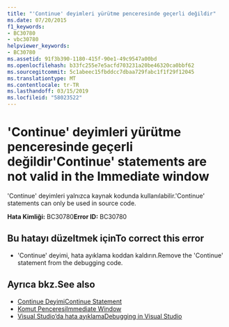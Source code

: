 ```yaml
---
title: "'Continue' deyimleri yürütme penceresinde geçerli değildir"
ms.date: 07/20/2015
f1_keywords:
- BC30780
- vbc30780
helpviewer_keywords:
- BC30780
ms.assetid: 91f3b390-1180-415f-90e1-49c9547a00bd
ms.openlocfilehash: b33fc255e7e5acfd703231a20be46320ca0bbf62
ms.sourcegitcommit: 5c1abeec15fbddcc7dbaa729fabc1f1f29f12045
ms.translationtype: MT
ms.contentlocale: tr-TR
ms.lasthandoff: 03/15/2019
ms.locfileid: "58023522"
---
```

# <a name="continue-statements-are-not-valid-in-the-immediate-window"></a><span data-ttu-id="6d4aa-102">'Continue' deyimleri yürütme penceresinde geçerli değildir</span><span class="sxs-lookup"><span data-stu-id="6d4aa-102">'Continue' statements are not valid in the Immediate window</span></span>
<span data-ttu-id="6d4aa-103">'Continue' deyimleri yalnızca kaynak kodunda kullanılabilir.</span><span class="sxs-lookup"><span data-stu-id="6d4aa-103">'Continue' statements can only be used in source code.</span></span>  
  
 <span data-ttu-id="6d4aa-104">**Hata Kimliği:** BC30780</span><span class="sxs-lookup"><span data-stu-id="6d4aa-104">**Error ID:** BC30780</span></span>  
  
## <a name="to-correct-this-error"></a><span data-ttu-id="6d4aa-105">Bu hatayı düzeltmek için</span><span class="sxs-lookup"><span data-stu-id="6d4aa-105">To correct this error</span></span>  
  
-   <span data-ttu-id="6d4aa-106">'Continue' deyimi, hata ayıklama koddan kaldırın.</span><span class="sxs-lookup"><span data-stu-id="6d4aa-106">Remove the 'Continue' statement from the debugging code.</span></span>  
  
## <a name="see-also"></a><span data-ttu-id="6d4aa-107">Ayrıca bkz.</span><span class="sxs-lookup"><span data-stu-id="6d4aa-107">See also</span></span>

- [<span data-ttu-id="6d4aa-108">Continue Deyimi</span><span class="sxs-lookup"><span data-stu-id="6d4aa-108">Continue Statement</span></span>](../../visual-basic/language-reference/statements/continue-statement.md)
- [<span data-ttu-id="6d4aa-109">Komut Penceresi</span><span class="sxs-lookup"><span data-stu-id="6d4aa-109">Immediate Window</span></span>](/visualstudio/ide/reference/immediate-window)
- [<span data-ttu-id="6d4aa-110">Visual Studio’da hata ayıklama</span><span class="sxs-lookup"><span data-stu-id="6d4aa-110">Debugging in Visual Studio</span></span>](/visualstudio/debugger/debugging-in-visual-studio)
